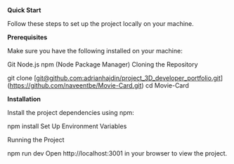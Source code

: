 **Quick Start**

Follow these steps to set up the project locally on your machine.

**Prerequisites**

Make sure you have the following installed on your machine:

Git
Node.js
npm (Node Package Manager)
Cloning the Repository

git clone [[git@github.com:adrianhajdin/project_3D_developer_portfolio.git](https://github.com/naveentbe/Movie-Card.git)](https://github.com/naveentbe/Movie-Card.git)
cd Movie-Card

**Installation**

Install the project dependencies using npm:

npm install
Set Up Environment Variables


Running the Project

npm run dev
Open http://localhost:3001 in your browser to view the project.
